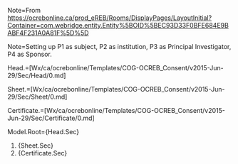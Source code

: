 Note=From https://ocrebonline.ca/prod_eREB/Rooms/DisplayPages/LayoutInitial?Container=com.webridge.entity.Entity%5BOID%5BEC93D33F0BFE684E9BABF4F231A0A81F%5D%5D


Note=Setting up P1 as subject, P2 as institution, P3 as Principal Investigator, P4 as Sponsor.

Head.=[Wx/ca/ocrebonline/Templates/COG-OCREB_Consent/v2015-Jun-29/Sec/Head/0.md]

Sheet.=[Wx/ca/ocrebonline/Templates/COG-OCREB_Consent/v2015-Jun-29/Sec/Sheet/0.md]

Certificate.=[Wx/ca/ocrebonline/Templates/COG-OCREB_Consent/v2015-Jun-29/Sec/Certificate/0.md]

Model.Root={Head.Sec}<ol><li>{Sheet.Sec}</li><li>{Certificate.Sec}</li></ol>